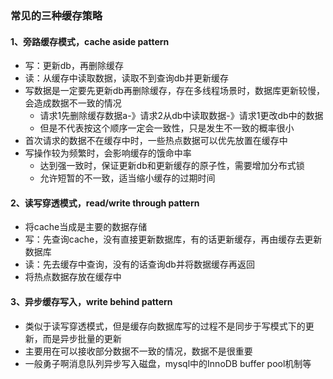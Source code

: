 ### 常见的三种缓存策略
#### 1、旁路缓存模式，cache aside pattern
- 写：更新db，再删除缓存
- 读：从缓存中读取数据，读取不到查询db并更新缓存
- 写数据是一定要先更新db再删除缓存，存在多线程场景时，数据库更新较慢，会造成数据不一致的情况
    + 请求1先删除缓存数据a-》请求2从db中读取数据-》请求1更改db中的数据
    + 但是不代表按这个顺序一定会一致性，只是发生不一致的概率很小
- 首次请求的数据不在缓存中时，一些热点数据可以优先放置在缓存中
- 写操作较为频繁时，会影响缓存的饿命中率
    + 达到强一致时，保证更新db和更新缓存的原子性，需要增加分布式锁
    + 允许短暂的不一致，适当缩小缓存的过期时间
#### 2、读写穿透模式，read/write through pattern
- 将cache当成是主要的数据存储
- 写：先查询cache，没有直接更新数据库，有的话更新缓存，再由缓存去更新数据库
- 读：先去缓存中查询，没有的话查询db并将数据缓存再返回
- 将热点数据存放在缓存中
#### 3、异步缓存写入，write behind pattern
- 类似于读写穿透模式，但是缓存向数据库写的过程不是同步于写模式下的更新，而是异步批量的更新
- 主要用在可以接收部分数据不一致的情况，数据不是很重要
- 一般勇子啊消息队列异步写入磁盘，mysql中的InnoDB buffer pool机制等